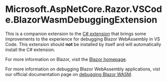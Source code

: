 # Microsoft.AspNetCore.Razor.VSCode.BlazorWasmDebuggingExtension

This is a companion extension to the [C# extension](https://marketplace.visualstudio.com/items?itemName=ms-dotnettools.csharp) that brings some improvements to the experience for debugging Blazor WebAssembly in VS Code. This extension should **not** be installed by itself and will automatically install the C# extension.

For more information on Blazor, visit the [Blazor homepage](https://blazor.net).

For more information on debugging Blazor WebAssembly applications, vist our official documentation page on [debugging Blazor WASM](https://docs.microsoft.com/aspnet/core/blazor/debug).